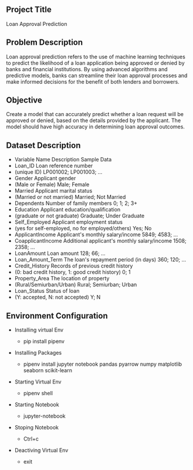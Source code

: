 ## Project Title
Loan Approval Prediction


## Problem Description 
Loan approval prediction refers to the use of machine learning techniques to predict the likelihood of a loan application being approved or denied by banks and financial institutions. By using advanced algorithms and predictive models, banks can streamline their loan approval processes and make informed decisions for the benefit of both lenders and borrowers.

## Objective 
Create a model that can accurately predict whether a loan request will be approved or denied, based on the details provided by the applicant. The model should have high accuracy in determining loan approval outcomes.

## Dataset Description 

- Variable Name 	Description 	Sample Data
- Loan_ID 	Loan reference number
- (unique ID) 	LP001002; LP001003; ...
- Gender 	Applicant gender
- (Male or Female) 	Male; Female
- Married 	Applicant marital status
- (Married or not married) 	Married; Not Married
- Dependents 	Number of family members 	0; 1; 2; 3+
- Education 	Applicant education/qualification
- (graduate or not graduate) 	Graduate; Under Graduate
- Self_Employed 	Applicant employment status
- (yes for self-employed, no for employed/others) 	Yes; No
- ApplicantIncome 	Applicant's monthly salary/income 	5849; 4583; ...
- CoapplicantIncome 	Additional applicant's monthly salary/income 	1508; 2358; ...
- LoanAmount 	Loan amount 	128; 66; ...
- Loan_Amount_Term 	The loan's repayment period (in days) 	360; 120; ...
- Credit_History 	Records of previous credit history
- (0: bad credit history, 1: good credit history) 	0; 1
- Property_Area 	The location of property
- (Rural/Semiurban/Urban) 	Rural; Semiurban; Urban
- Loan_Status 	Status of loan
- (Y: accepted, N: not accepted) 	Y; N 


## Environment Configuration
- Installing virtual Env
    - pip install pipenv 

- Installing Packages
    - pipenv install jupyter notebook pandas pyarrow numpy matplotlib seaborn scikit-learn

- Starting Virtual Env
    - pipenv shell 

- Starting Notebook
    - jupyter-notebook 

- Stoping Notebook 
    - Ctrl+c

- Deactiving Virtual Env
    - exit